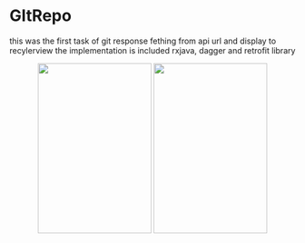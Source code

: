 # GItRepo
this was the first task of git response fething from api url and display to recylerview
the implementation is included rxjava, dagger and retrofit library

<p align="center">
  <img src="https://github.com/narendra1520/image/blob/master/Screenshot_2020-05-14-02-01-29-75_54be8e8be1d2f87a72f3a612d61685c3%5B1%5D.jpg" width="200" height="300">
  <img src="https://github.com/narendra1520/image/blob/master/Screenshot_2020-05-14-02-01-32-64_54be8e8be1d2f87a72f3a612d61685c3%5B1%5D.jpg" width="200" height="300">
</p>
